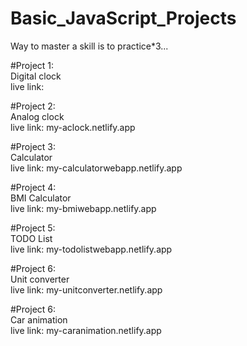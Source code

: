 # Basic_JavaScript_Projects
Way to master a skill is to practice*3...

#Project 1:<br> 
Digital clock<br>
live link: <a href="my-dclock.netlify.app"></a>

#Project 2:<br> 
Analog clock<br>
live link: my-aclock.netlify.app

#Project 3:<br> 
Calculator<br>
live link: my-calculatorwebapp.netlify.app


#Project 4:<br> 
BMI Calculator<br>
live link: my-bmiwebapp.netlify.app

#Project 5:<br> 
TODO List<br>
live link: my-todolistwebapp.netlify.app

#Project 6:<br>
Unit converter<br>
live link: my-unitconverter.netlify.app

#Project 6:<br>
Car animation<br>
live link: my-caranimation.netlify.app
